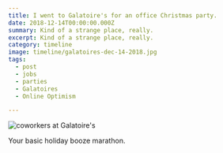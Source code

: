 ```yaml
---
title: I went to Galatoire's for an office Christmas party.
date: 2018-12-14T00:00:00.000Z
summary: Kind of a strange place, really.
excerpt: Kind of a strange place, really.
category: timeline
image: timeline/galatoires-dec-14-2018.jpg
tags:
  - post 
  - jobs
  - parties
  - Galatoires
  - Online Optimism

---
```


![coworkers at Galatoire's](/static/img/timeline/galatoires-dec-14-2018.jpg "coworkers at Galatoire's")

Your basic holiday booze marathon.